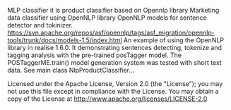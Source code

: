 MLP classifier it is product classifier based on Opennlp library
Marketing data classifier using OpenNLP library
OpenNLP models for sentence detector and tokinizer.
<br>https://svn.apache.org/repos/asf/opennlp/tags/asf_migration/opennlp-tools/trunk/docs/models-1.5/index.html
An example of using the OpenNLP library in realise 1.6.0. It demonstrating
sentences detecting, tokenize and  tagging analysis with the pre-trained posTagger model.
The POSTaggerME.train() model generation system was tested with
short text data. See main class  NlpProductClassifier...

Licensed under the Apache License, Version 2.0 (the "License");
   you may not use this file except in compliance with the License.
   You may obtain a copy of the License at
       http://www.apache.org/licenses/LICENSE-2.0
 
